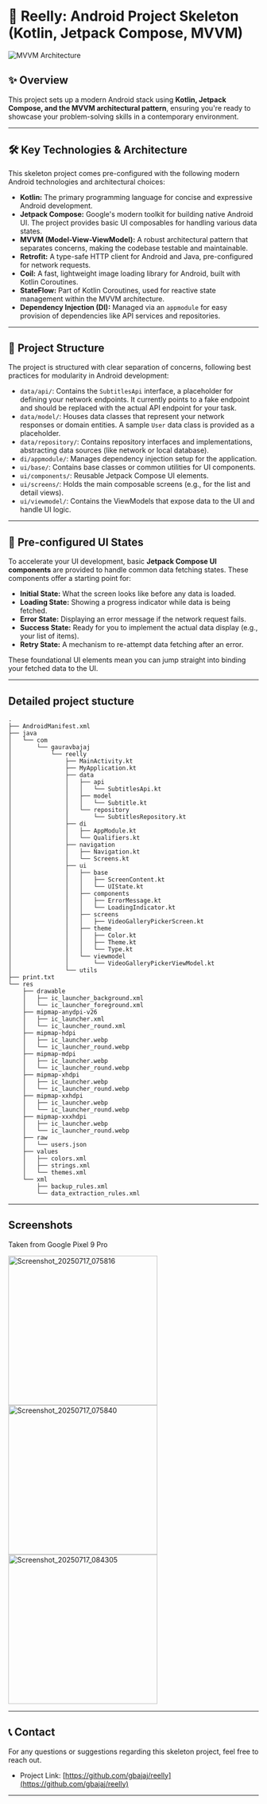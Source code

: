 

# 🚀 Reelly: Android Project Skeleton (Kotlin, Jetpack Compose, MVVM)

![MVVM Architecture](https://github.com/user-attachments/assets/f01ea363-b6ac-46e3-90f3-60915d08b05f)

## ✨ Overview


This project sets up a modern Android stack using **Kotlin, Jetpack Compose, and the MVVM architectural pattern**, ensuring you're ready to showcase your problem-solving skills in a contemporary environment.

-----

## 🛠️ Key Technologies & Architecture

This skeleton project comes pre-configured with the following modern Android technologies and architectural choices:

* **Kotlin:** The primary programming language for concise and expressive Android development.
* **Jetpack Compose:** Google's modern toolkit for building native Android UI. The project provides basic UI composables for handling various data states.
* **MVVM (Model-View-ViewModel):** A robust architectural pattern that separates concerns, making the codebase testable and maintainable.
* **Retrofit:** A type-safe HTTP client for Android and Java, pre-configured for network requests.
* **Coil:** A fast, lightweight image loading library for Android, built with Kotlin Coroutines.
* **StateFlow:** Part of Kotlin Coroutines, used for reactive state management within the MVVM architecture.
* **Dependency Injection (DI):** Managed via an `appmodule` for easy provision of dependencies like API services and repositories.

-----

## 📁 Project Structure

The project is structured with clear separation of concerns, following best practices for modularity in Android development:

* `data/api/`: Contains the `SubtitlesApi` interface, a placeholder for defining your network endpoints. It currently points to a fake endpoint and should be replaced with the actual API endpoint for your task.
* `data/model/`: Houses data classes that represent your network responses or domain entities. A sample `User` data class is provided as a placeholder.
* `data/repository/`: Contains repository interfaces and implementations, abstracting data sources (like network or local database).
* `di/appmodule/`: Manages dependency injection setup for the application.
* `ui/base/`: Contains base classes or common utilities for UI components.
* `ui/components/`: Reusable Jetpack Compose UI elements.
* `ui/screens/`: Holds the main composable screens (e.g., for the list and detail views).
* `ui/viewmodel/`: Contains the ViewModels that expose data to the UI and handle UI logic.

-----

## 🚦 Pre-configured UI States

To accelerate your UI development, basic **Jetpack Compose UI components** are provided to handle common data fetching states. These components offer a starting point for:

* **Initial State:** What the screen looks like before any data is loaded.
* **Loading State:** Showing a progress indicator while data is being fetched.
* **Error State:** Displaying an error message if the network request fails.
* **Success State:** Ready for you to implement the actual data display (e.g., your list of items).
* **Retry State:** A mechanism to re-attempt data fetching after an error.

These foundational UI elements mean you can jump straight into binding your fetched data to the UI.

-----
## Detailed project stucture
```
.
├── AndroidManifest.xml
├── java
│   └── com
│       └── gauravbajaj
│           └── reelly
│               ├── MainActivity.kt
│               ├── MyApplication.kt
│               ├── data
│               │   ├── api
│               │   │   └── SubtitlesApi.kt
│               │   ├── model
│               │   │   └── Subtitle.kt
│               │   └── repository
│               │       └── SubtitlesRepository.kt
│               ├── di
│               │   ├── AppModule.kt
│               │   └── Qualifiers.kt
│               ├── navigation
│               │   ├── Navigation.kt
│               │   └── Screens.kt
│               ├── ui
│               │   ├── base
│               │   │   ├── ScreenContent.kt
│               │   │   └── UIState.kt
│               │   ├── components
│               │   │   ├── ErrorMessage.kt
│               │   │   └── LoadingIndicator.kt
│               │   ├── screens
│               │   │   ├── VideoGalleryPickerScreen.kt
│               │   ├── theme
│               │   │   ├── Color.kt
│               │   │   ├── Theme.kt
│               │   │   └── Type.kt
│               │   └── viewmodel
│               │       └── VideoGalleryPickerViewModel.kt
│               └── utils
├── print.txt
└── res
    ├── drawable
    │   ├── ic_launcher_background.xml
    │   └── ic_launcher_foreground.xml
    ├── mipmap-anydpi-v26
    │   ├── ic_launcher.xml
    │   └── ic_launcher_round.xml
    ├── mipmap-hdpi
    │   ├── ic_launcher.webp
    │   └── ic_launcher_round.webp
    ├── mipmap-mdpi
    │   ├── ic_launcher.webp
    │   └── ic_launcher_round.webp
    ├── mipmap-xhdpi
    │   ├── ic_launcher.webp
    │   └── ic_launcher_round.webp
    ├── mipmap-xxhdpi
    │   ├── ic_launcher.webp
    │   └── ic_launcher_round.webp
    ├── mipmap-xxxhdpi
    │   ├── ic_launcher.webp
    │   └── ic_launcher_round.webp
    ├── raw
    │   └── users.json
    ├── values
    │   ├── colors.xml
    │   ├── strings.xml
    │   └── themes.xml
    └── xml
        ├── backup_rules.xml
        └── data_extraction_rules.xml
```

---

## Screenshots

Taken from Google Pixel 9 Pro

<p float="left">

<img width="300" alt="Screenshot_20250717_075816" src="https://github.com/user-attachments/assets/35aab9d0-72ce-438f-b466-f4a6da392269" />

<img width="300" alt="Screenshot_20250717_075840" src="https://github.com/user-attachments/assets/c7dbeb88-96ce-45df-9adc-6e8f1dccd0a8" />


<img width="300" alt="Screenshot_20250717_084305" src="https://github.com/user-attachments/assets/7dd857a8-cc48-4df7-b141-2d711562664e" />

</p>


-----


## 📞 Contact

For any questions or suggestions regarding this skeleton project, feel free to reach out.

* Project Link: [https://github.com/gbajaj/reelly](https://github.com/gbajaj/reelly)

-----

